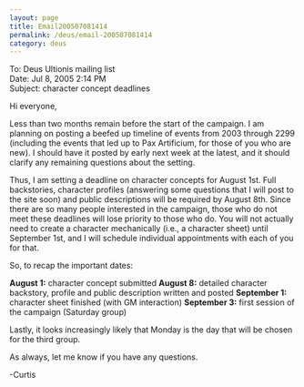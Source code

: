 ```yaml
---
layout: page
title: Email200507081414
permalink: /deus/email-200507081414
category: deus
---
```

To: Deus Ultionis mailing list
<br>Date: Jul 8, 2005 2:14 PM
<br>Subject: character concept deadlines

Hi everyone,

Less than two months remain before the start of the campaign. I am
planning on posting a beefed up timeline of events from 2003 through
2299 (including the events that led up to Pax Artificium, for those of
you who are new). I should have it posted by early next week at the
latest, and it should clarify any remaining questions about the
setting.

Thus, I am setting a deadline on character concepts for August 1st.
Full backstories, character profiles (answering some questions that I
will post to the site soon) and public descriptions will be required
by August 8th. Since there are so many people interested in the
campaign, those who do not meet these deadlines will lose priority to
those who do. You will not actually need to create a character
mechanically (i.e., a character sheet) until September 1st, and I will
schedule individual appointments with each of you for that.

So, to recap the important dates:

__August 1:__ character concept submitted
__August 8:__ detailed character backstory, profile and public description
written and posted
__September 1:__ character sheet finished (with GM interaction)
__September 3:__ first session of the campaign (Saturday group)

Lastly, it looks increasingly likely that Monday is the day that will
be chosen for the third group.

As always, let me know if you have any questions.

-Curtis
